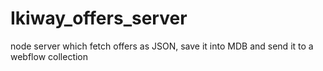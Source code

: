 # Ikiway_offers_server
node server which fetch offers as JSON, save it into MDB and send it to a webflow collection
